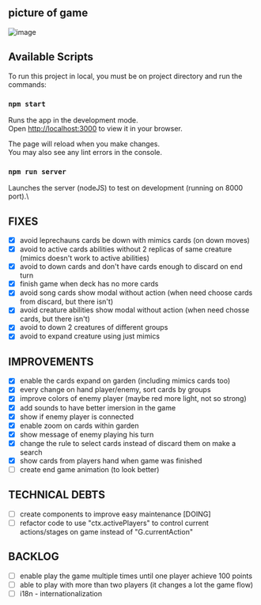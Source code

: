 ## picture of game
![image](https://user-images.githubusercontent.com/9343013/232092698-b139bb16-b811-4350-bf91-d7abd0e02545.png)

## Available Scripts
To run this project in local, you must be on project directory and run the commands:

### `npm start`
Runs the app in the development mode.\
Open [http://localhost:3000](http://localhost:3000) to view it in your browser.

The page will reload when you make changes.\
You may also see any lint errors in the console.

### `npm run server`
Launches the server (nodeJS) to test on development (running on 8000 port).\

## FIXES
- [x] avoid leprechauns cards be down with mimics cards (on down moves)
- [x] avoid to active cards abilities without 2 replicas of same creature (mimics doesn't work to active abilities)
- [x] avoid to down cards and don't have cards enough to discard on end turn
- [x] finish game when deck has no more cards
- [x] avoid song cards show modal without action (when need choose cards from discard, but there isn't)
- [x] avoid creature abilities show modal without action (when need chosse cards, but there isn't)
- [x] avoid to down 2 creatures of different groups
- [x] avoid to expand creature using just mimics

## IMPROVEMENTS
- [x] enable the cards expand on garden (including mimics cards too)
- [x] every change on hand player/enemy, sort cards by groups
- [x] improve colors of enemy player (maybe red more light, not so strong)
- [x] add sounds to have better imersion in the game
- [x] show if enemy player is connected
- [x] enable zoom on cards within garden
- [x] show message of enemy playing his turn
- [x] change the rule to select cards instead of discard them on make a search
- [x] show cards from players hand when game was finished
- [ ] create end game animation (to look better)

## TECHNICAL DEBTS
- [ ] create components to improve easy maintenance [DOING]
- [ ] refactor code to use "ctx.activePlayers" to control current actions/stages on game instead of "G.currentAction"

## BACKLOG
- [ ] enable play the game multiple times until one player achieve 100 points
- [ ] able to play with more than two players (it changes a lot the game flow)
- [ ] i18n - internationalization
